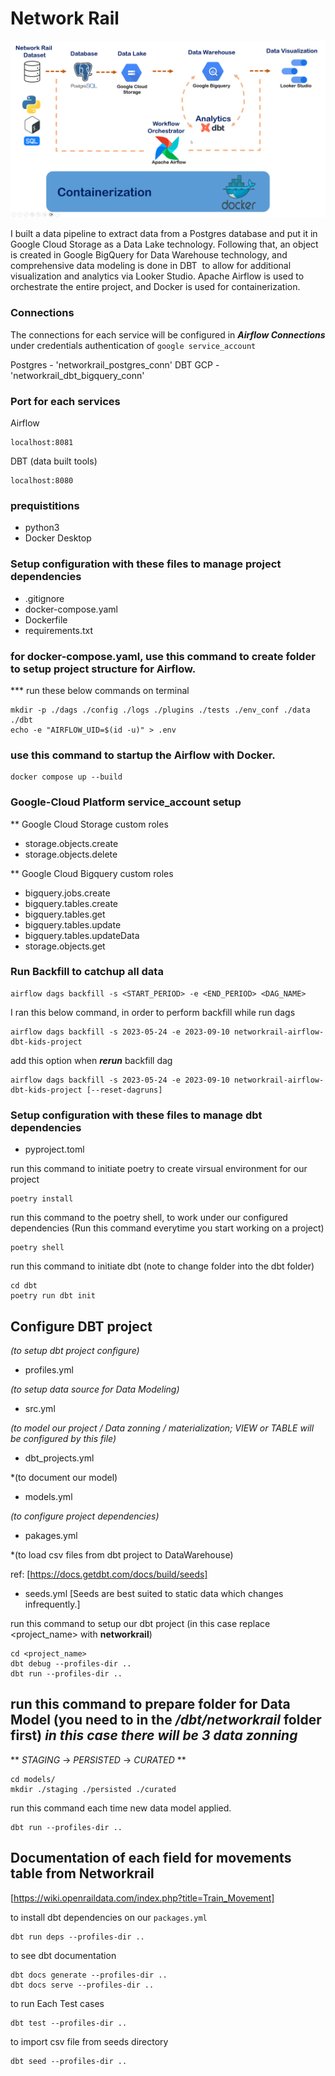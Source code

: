# Network Rail 

![project overview](https://github.com/phakawatfong/networkrail-airflow-dbt/blob/main/pictures/Project_overview.png)

I built a data pipeline to extract data from a Postgres database and put it in Google Cloud Storage as a Data Lake technology. Following that, an object is created in Google BigQuery for Data Warehouse technology, and comprehensive data modeling is done in DBT  to allow for additional visualization and analytics via Looker Studio. Apache Airflow is used to orchestrate the entire project, and Docker is used for containerization. 


### Connections

The connections for each service will be configured in ***Airflow Connections*** 
under credentials authentication of ```google service_account```

Postgres - 'networkrail_postgres_conn'
DBT GCP - 'networkrail_dbt_bigquery_conn'

### Port for each services

Airflow
```
localhost:8081
```

DBT (data built tools)
```
localhost:8080
```

### prequistitions
- python3
- Docker Desktop

### Setup configuration with these files to manage project dependencies
- .gitignore
- docker-compose.yaml
- Dockerfile
- requirements.txt

### for docker-compose.yaml, use this command to create folder to setup project structure for Airflow.

*** run these below commands on terminal

```
mkdir -p ./dags ./config ./logs ./plugins ./tests ./env_conf ./data ./dbt
echo -e "AIRFLOW_UID=$(id -u)" > .env
```

### use this command to startup the Airflow with Docker.

```
docker compose up --build
```

### Google-Cloud Platform service_account setup
** Google Cloud Storage
custom roles
-   storage.objects.create
-   storage.objects.delete

** Google Cloud Bigquery
custom roles
-   bigquery.jobs.create
-   bigquery.tables.create
-   bigquery.tables.get
-   bigquery.tables.update
-   bigquery.tables.updateData
-   storage.objects.get


### Run Backfill to catchup all data

```
airflow dags backfill -s <START_PERIOD> -e <END_PERIOD> <DAG_NAME>
```

I ran this below command, in order to perform backfill while run dags

```
airflow dags backfill -s 2023-05-24 -e 2023-09-10 networkrail-airflow-dbt-kids-project
```

add this option when ***rerun*** backfill dag

```
airflow dags backfill -s 2023-05-24 -e 2023-09-10 networkrail-airflow-dbt-kids-project [--reset-dagruns]
```

### Setup configuration with these files to manage dbt dependencies
- pyproject.toml

run this command to initiate poetry to create virsual environment for our project

```
poetry install
```

run this command to the poetry shell, to work under our configured dependencies (Run this command everytime you start working on a project)

```
poetry shell
```

run this command to initiate dbt (note to change folder into the dbt folder)

```
cd dbt
poetry run dbt init 
```

## Configure DBT project

*(to setup dbt project configure)*
- profiles.yml 

*(to setup data source for Data Modeling)*
- src.yml 

*(to model our project / Data zonning / materialization; VIEW or TABLE will be configured by this file)*
- dbt_projects.yml 

*(to document our model)
- models.yml

*(to configure project dependencies)*
- pakages.yml

*(to load csv files from dbt project to DataWarehouse)

ref: [https://docs.getdbt.com/docs/build/seeds]
- seeds.yml [Seeds are best suited to static data which changes infrequently.]

run this command to setup our dbt project (in this case replace <project_name> with **networkrail**)

```
cd <project_name> 
dbt debug --profiles-dir ..
dbt run --profiles-dir ..
```


run this command to prepare folder for Data Model (you need to in the */dbt/networkrail* folder first)
***in this case there will be 3 data zonning***
---
** _STAGING_ -> _PERSISTED_ -> _CURATED_ **

```
cd models/
mkdir ./staging ./persisted ./curated
```

run this command each time new data model applied.

```
dbt run --profiles-dir ..
```

## Documentation of each field for movements table from Networkrail

[https://wiki.openraildata.com/index.php?title=Train_Movement]


to install dbt dependencies on our `packages.yml`

```
dbt run deps --profiles-dir ..
```

to see dbt documentation

```
dbt docs generate --profiles-dir ..
dbt docs serve --profiles-dir ..
```

to run Each Test cases

```
dbt test --profiles-dir ..
```

to import csv file from seeds directory

```
dbt seed --profiles-dir ..
```
